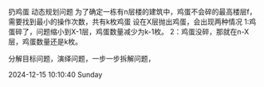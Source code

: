 扔鸡蛋 动态规划问题 为了确定一栋有n层楼的建筑中，鸡蛋不会碎的最高楼层f，需要找到最小的操作次数，共有k枚鸡蛋
设在X层抛出鸡蛋，会出现两种情况
1:鸡蛋碎了，问题缩小到X-1层，鸡蛋数量减少为k-1枚。
2：鸡蛋没碎，那就在n-X层，鸡蛋数量还是k枚。

分解目标问题，演绎问题，一步一步拆解问题，

2024-12-15 10:10:40 Sunday













